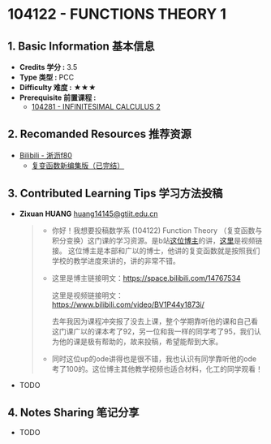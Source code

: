 # 104122 - FUNCTIONS THEORY 1

## 1. Basic Information 基本信息

-   **Credits 学分 :** 3.5
-   **Type 类型 :** PCC
-   **Difficulty 难度 :** ★★★
-   **Prerequisite 前置课程 :** 
    -   [104281 - INFINITESIMAL CALCULUS 2](./infi2.md)


## 2. Recomanded Resources 推荐资源

-   [Bilibili - 淅沥f80](https://space.bilibili.com/14767534)
    -   [复变函数新编集版（已完结）](https://www.bilibili.com/video/BV1P44y1873i/)


## 3. Contributed Learning Tips 学习方法投稿

-   **Zixuan HUANG** <huang14145@gtiit.edu.cn>

    >   - 你好！我想要投稿数学系 (104122) Function Theory （复变函数与积分变换）这门课的学习资源。是b站[这位博主](https://space.bilibili.com/14767534)的讲，[这里](https://www.bilibili.com/video/BV1P44y1873i/)是视频链接。
    >   这位博主是本部和广以的博士，他讲的复变函数就是按照我们学校的教学进度来讲的，讲的非常不错。
    >
    >   -   这里是博主链接明文：https://space.bilibili.com/14767534
    >
    >       这里是视频链接明文：https://www.bilibili.com/video/BV1P44y1873i/
    >
    >       去年我因为课程冲突报了没去上课，整个学期靠听他的课和自己看这门课广以的课本考了92，另一位和我一样的同学考了95，我们认为他的课是极有帮助的，故来投稿，希望能帮到大家。
    >
    >   -   同时这位up的ode讲得也是很不错，我也认识有同学靠听他的ode考了100的。这位博主其他教学视频也适合材料，化工的同学观看！

-   TODO

## 4. Notes Sharing 笔记分享

-   TODO
